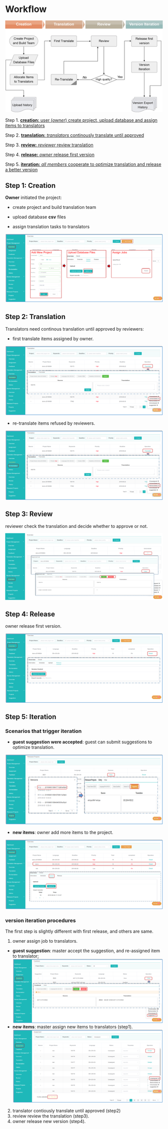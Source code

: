 # Workflow
 
![](/assets/Trantrace_workflow.jpg)

Step 1. [**creation:** user (_owner_) create project, upload database and assign items to translators](#create)

Step 2. [**translation:** _translators_ continously translate until approved](#translate)

Step 3. [**review:** _reviewer_ review translation](#review)

Step 4. [**release:** _owner_ release first version](#release)

Step 5. [**iteration:** _all members_ cooperate to optimize translation and release a better version](#iterative)
 

## Step 1: Creation 

<span id='create'></span>

**Owner** initiated the project:

- create project and build translation team

- upload database **csv** files

- assign translation tasks to translators

![](/assets/step1_creation.png)

## Step 2: Translation

<span id='translate'></span>

Translators need continous translation until approved by reviewers:

- first translate items assigned by owner.

![](/assets/translation_management.translation.png)

- re-translate items refused by reviewers.

![](/assets/translation_management.retranslation.png)


## Step 3: Review

<span id='review'></span>

reviewer check the translation and decide whether to approve or not.

![](/assets/step3_review.png)

## Step 4: Release

<span id='release'></span>

owner release first version.

![](/assets/step4_release.png)

## Step 5: Iteration

<span id='iteration'></span>

### Scenarios that trigger iteration

- **guest suggestion were accepted**: guest can submit suggestions to optimize translation.

![](/assets/suggestion.png)

- **new items**: owner add more items to the project.

![](/assets/step5_upload.png)


### version iteration procedures

The first step is slightly different with first release, and others are same.

1. owner assign job to translators. 
  - **guest suggestion**: master accept the suggestion, and re-assigned item to translator;
![](/assets/project_management.feedback.png)
  - **new items**: master assign new items to translators (step1).
  ![](/assets/project_management.assignment.png)
2. translator contiously translate until approved (step2)
3. review review the translation (step3).
4. owner release new version (step4).











